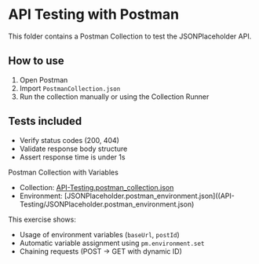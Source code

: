 # API Testing with Postman

This folder contains a Postman Collection to test the JSONPlaceholder API.

## How to use
1. Open Postman
2. Import `PostmanCollection.json`
3. Run the collection manually or using the Collection Runner

## Tests included
- Verify status codes (200, 404)
- Validate response body structure
- Assert response time is under 1s


Postman Collection with Variables
- Collection: [API-Testing.postman_collection.json](API-Testing/API-Testing.postman_collection.json)
- Environment: [JSONPlaceholder.postman_environment.json]((API-Testing/JSONPlaceholder.postman_environment.json)

This exercise shows:
- Usage of environment variables (`baseUrl`, `postId`)
- Automatic variable assignment using `pm.environment.set`
- Chaining requests (POST → GET with dynamic ID)
